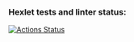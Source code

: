 ### Hexlet tests and linter status:
[![Actions Status](https://github.com/cookiesbro/frontend-project-44/workflows/hexlet-check/badge.svg)](https://github.com/cookiesbro/frontend-project-44/actions)